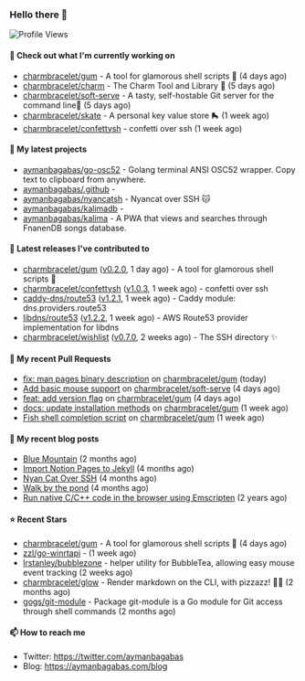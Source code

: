 ### Hello there 👋

![Profile Views](https://komarev.com/ghpvc/?username=aymanbagabas&label=PROFILE+VIEWS)

#### 👷 Check out what I'm currently working on

- [charmbracelet/gum](https://github.com/charmbracelet/gum) - A tool for glamorous shell scripts 🎀 (4 days ago)
- [charmbracelet/charm](https://github.com/charmbracelet/charm) - The Charm Tool and Library 🌟 (5 days ago)
- [charmbracelet/soft-serve](https://github.com/charmbracelet/soft-serve) - A tasty, self-hostable Git server for the command line🍦 (5 days ago)
- [charmbracelet/skate](https://github.com/charmbracelet/skate) - A personal key value store 🛼 (1 week ago)
- [charmbracelet/confettysh](https://github.com/charmbracelet/confettysh) - confetti over ssh (1 week ago)

#### 🌱 My latest projects

- [aymanbagabas/go-osc52](https://github.com/aymanbagabas/go-osc52) - Golang terminal ANSI OSC52 wrapper. Copy text to clipboard from anywhere.
- [aymanbagabas/.github](https://github.com/aymanbagabas/.github) - 
- [aymanbagabas/nyancatsh](https://github.com/aymanbagabas/nyancatsh) - Nyancat over SSH 🐱
- [aymanbagabas/kalimadb](https://github.com/aymanbagabas/kalimadb) - 
- [aymanbagabas/kalima](https://github.com/aymanbagabas/kalima) - A PWA that views and searches through FnanenDB songs database.

#### 🔭 Latest releases I've contributed to

- [charmbracelet/gum](https://github.com/charmbracelet/gum) ([v0.2.0](https://github.com/charmbracelet/gum/releases/tag/v0.2.0), 1 day ago) - A tool for glamorous shell scripts 🎀
- [charmbracelet/confettysh](https://github.com/charmbracelet/confettysh) ([v1.0.3](https://github.com/charmbracelet/confettysh/releases/tag/v1.0.3), 1 week ago) - confetti over ssh
- [caddy-dns/route53](https://github.com/caddy-dns/route53) ([v1.2.1](https://github.com/caddy-dns/route53/releases/tag/v1.2.1), 1 week ago) - Caddy module: dns.providers.route53
- [libdns/route53](https://github.com/libdns/route53) ([v1.2.2](https://github.com/libdns/route53/releases/tag/v1.2.2), 1 week ago) - AWS Route53 provider implementation for libdns
- [charmbracelet/wishlist](https://github.com/charmbracelet/wishlist) ([v0.7.0](https://github.com/charmbracelet/wishlist/releases/tag/v0.7.0), 2 weeks ago) - The SSH directory ✨

#### 🔨 My recent Pull Requests

- [fix: man pages binary description](https://github.com/charmbracelet/gum/pull/65) on [charmbracelet/gum](https://github.com/charmbracelet/gum) (today)
- [Add basic mouse support](https://github.com/charmbracelet/soft-serve/pull/132) on [charmbracelet/soft-serve](https://github.com/charmbracelet/soft-serve) (4 days ago)
- [feat: add version flag](https://github.com/charmbracelet/gum/pull/15) on [charmbracelet/gum](https://github.com/charmbracelet/gum) (4 days ago)
- [docs: update installation methods](https://github.com/charmbracelet/gum/pull/9) on [charmbracelet/gum](https://github.com/charmbracelet/gum) (1 week ago)
- [Fish shell completion script](https://github.com/charmbracelet/gum/pull/8) on [charmbracelet/gum](https://github.com/charmbracelet/gum) (1 week ago)

#### 📜 My recent blog posts

- [Blue Mountain](https://aymanbagabas.com/blog/2022/06/02/blue-mountain.html) (2 months ago)
- [Import Notion Pages to Jekyll](https://aymanbagabas.com/blog/2022/03/29/import-notion-pages-to-jekyll.html) (4 months ago)
- [Nyan Cat Over SSH](https://aymanbagabas.com/blog/2022/03/25/nyan-cat-over-ssh.html) (4 months ago)
- [Walk by the pond](https://aymanbagabas.com/blog/2022/03/10/walk-by-the-pond.html) (4 months ago)
- [Run native C/C&#43;&#43; code in the browser using Emscripten](https://aymanbagabas.com/blog/2020/11/18/run-native-c-c&#43;&#43;-code-in-the-browser-using-emscripten.html) (2 years ago)

#### ⭐ Recent Stars

- [charmbracelet/gum](https://github.com/charmbracelet/gum) - A tool for glamorous shell scripts 🎀 (4 days ago)
- [zzl/go-winrtapi](https://github.com/zzl/go-winrtapi) -  (1 week ago)
- [lrstanley/bubblezone](https://github.com/lrstanley/bubblezone) - helper utility for BubbleTea, allowing easy mouse event tracking (2 weeks ago)
- [charmbracelet/glow](https://github.com/charmbracelet/glow) - Render markdown on the CLI, with pizzazz! 💅🏻 (2 months ago)
- [gogs/git-module](https://github.com/gogs/git-module) - Package git-module is a Go module for Git access through shell commands (2 months ago)

#### 📫 How to reach me

- Twitter: https://twitter.com/aymanbagabas
- Blog: https://aymanbagabas.com/blog
